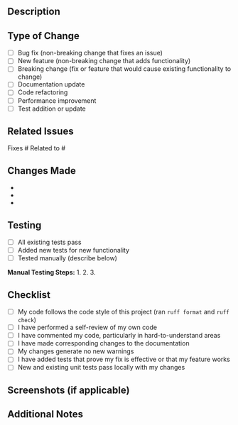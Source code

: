 ## Description

<!-- Provide a brief description of the changes in this PR -->

## Type of Change

<!-- Mark the relevant option with an "x" -->

- [ ] Bug fix (non-breaking change that fixes an issue)
- [ ] New feature (non-breaking change that adds functionality)
- [ ] Breaking change (fix or feature that would cause existing functionality to change)
- [ ] Documentation update
- [ ] Code refactoring
- [ ] Performance improvement
- [ ] Test addition or update

## Related Issues

<!-- Link any related issues here using #issue_number -->

Fixes #
Related to #

## Changes Made

<!-- List the main changes made in this PR -->

-
-
-

## Testing

<!-- Describe the tests you ran and how to reproduce them -->

- [ ] All existing tests pass
- [ ] Added new tests for new functionality
- [ ] Tested manually (describe below)

**Manual Testing Steps:**
1.
2.
3.

## Checklist

<!-- Mark completed items with an "x" -->

- [ ] My code follows the code style of this project (ran `ruff format` and `ruff check`)
- [ ] I have performed a self-review of my own code
- [ ] I have commented my code, particularly in hard-to-understand areas
- [ ] I have made corresponding changes to the documentation
- [ ] My changes generate no new warnings
- [ ] I have added tests that prove my fix is effective or that my feature works
- [ ] New and existing unit tests pass locally with my changes

## Screenshots (if applicable)

<!-- Add screenshots to help explain your changes -->

## Additional Notes

<!-- Add any additional notes or context about the PR here -->
